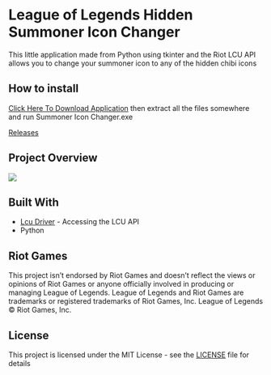# League of Legends Hidden Summoner Icon Changer

This little application made from Python using tkinter and the Riot LCU API allows you to change your summoner icon to any of the hidden chibi icons

## How to install 
[Click Here To Download Application](https://github.com/MManoah/lol-summoner-icon-changer/releases/download/V.1/Summoner.Icon.Changer.zip)
then extract all the files somewhere and run Summoner Icon Changer.exe

[Releases](https://github.com/MManoah/lol-summoner-icon-changer/releases/)

## Project Overview
![](https://i.gyazo.com/7c2e79cb1fe4ad29c7e03382739379c2.png)

## Built With

* [Lcu Driver](https://github.com/sousa-andre/lcu-driver) - Accessing the LCU API
* Python

## Riot Games

This project isn’t endorsed by Riot Games and doesn’t reflect the views or opinions of Riot Games
or anyone officially involved in producing or managing League of Legends. League of Legends and Riot Games are
trademarks or registered trademarks of Riot Games, Inc. League of Legends © Riot Games, Inc.

## License

This project is licensed under the MIT License - see the [LICENSE](LICENSE) file for details
